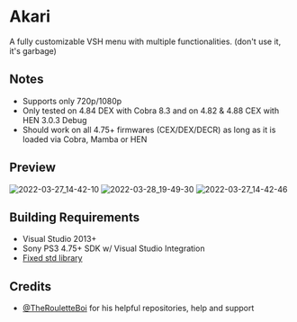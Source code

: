 # Akari
A fully customizable VSH menu with multiple functionalities.
(don't use it, it's garbage)

## Notes
- Supports only 720p/1080p
- Only tested on 4.84 DEX with Cobra 8.3 and on 4.82 & 4.88 CEX with HEN 3.0.3 Debug
- Should work on all 4.75+ firmwares (CEX/DEX/DECR) as long as it is loaded via Cobra, Mamba or HEN

## Preview
![2022-03-27_14-42-10](https://user-images.githubusercontent.com/85250588/160284617-befda427-14ca-463e-9e0f-4ab0ba59707f.png)
![2022-03-28_19-49-30](https://user-images.githubusercontent.com/85250588/160466345-e4620c97-8dec-43ce-8689-09f05189fa98.png)
![2022-03-27_14-42-46](https://user-images.githubusercontent.com/85250588/160284724-191861c3-29e9-4a31-ba99-6e157dc83240.png)

## Building Requirements
- Visual Studio 2013+
- Sony PS3 4.75+ SDK w/ Visual Studio Integration
- [Fixed std library](https://github.com/skiff/libpsutil/releases "Fixed std library")

## Credits
- [@TheRouletteBoi](https://github.com/TheRouletteBoi "TheRouLetteBoi") for his helpful repositories, help and support
